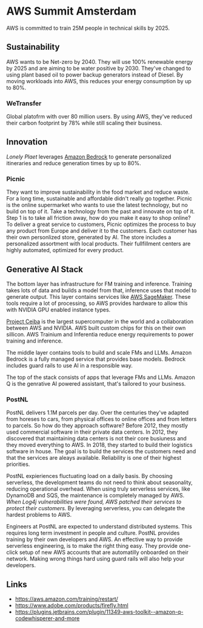 # AWS Summit Amsterdam

AWS is committed to train 25M people in technical skills by 2025.

## Sustainability

AWS wants to be Net-zero by 2040. They will use 100% renewable energy by 2025 and are aiming to
be water positive by 2030. They've changed to using plant based oil to power backup generators instead
of Diesel. By moving workloads into AWS, this reduces your energy consumption by up to 80%.

### WeTransfer

Global platofrm with over 80 million users. By using AWS, they've reduced their carbon footprint by 78% while
still scaling their business.

## Innovation

_Lonely Plaet_ leverages [Amazon Bedrock](https://aws.amazon.com/bedrock/) to generate personalized itineraries and reduce
generation times by up to 80%.

### Picnic

They want to improve sustainability in the food market and reduce waste. For a long time, sustainable and affordable didn't really go
together.
Picnic is the online supermarket who wants to use the latest technology, but no build on top of it. Take a technology from
the past and innovate on top of it. Step 1 is to take all friction away, how do you make it easy to shop online? To deliver a
great service to customers, Picnic optimizes the process to buy any product from Europe and deliver it to the customers. Each
customer has their own personlized store, generated by AI. The store includes a personalized assortment with local products.
Their fullfillment centers are highly automated, optimized for every product.

## Generative AI Stack

The bottom layer has infrastructure for FM training and inference. Training takes lots of data and builds a model from that,
inference uses that model to generate output. This layer contains services like [AWS SageMaker](https://aws.amazon.com/sagemaker/).
These tools require a lot of processing, so AWS provides hardware to allow this with NVIDIA GPU enabled instance types.

[Project Ceiba](https://nvidianews.nvidia.com/news/aws-nvidia-strategic-collaboration-for-generative-ai) is the largest supercomputer in the
world and a collaboration between AWS and NVIDIA. AWS built custom chips for this on their own sillicon.  AWS Trainium and Inferentia reduce
energy requirements to power training and inference.

The middle layer contains tools to build and scale FMs and LLMs. Amazon Bedrock is a fully managed service that provides base models.
Bedrock includes guard rails to use AI in a responsible way.

The top of the stack consists of apps that leverage FMs and LLMs. Amazon Q is the genrative AI powered assistant, that's tailored to your
business.

### PostNL

PostNL delivers 1.1M parcels per day. Over the centuries they've adapted from horeses to cars, from physical offices to online offices
and from letters to parcels. So how do they approach software? Before 2012, they mostly used commercial software in their private
data centers. In 2012, they discovered that maintaining data centers is not their core busiuness and they moved everything to AWS.
In 2018, they started to build their logistics software in house. The goal is to build the services the customers need and that the
services are aleays available. Reliability is one of their highest priorities.

PostNL expieriences fluctuating load on a daily basis. By choosing serverless, the development teams do not need to think about
seasonality, reducing operational overhead. When using truly serverless services, like DynamoDB and SQS, the maintenance is completely
managed by AWS. _When Log4j vulnerabilities were found, AWS patched their services to protect their customers._ By leveraging serverless,
you can delegate the hardest problems to AWS.

Engineers at PostNL are expected to understand distributed systems. This requires long term investment in people and culture. PostNL provides training
by their own developers and AWS. An effective way to provide serverless engineering, is to make the right thing easy. They provide one-click
setup of new AWS accounts that are automatilly onboarded on their network. Making wrong things hard using guard rails will also help your developers.


## Links

- <https://aws.amazon.com/training/restart/>
- <https://www.adobe.com/products/firefly.html>
- <https://plugins.jetbrains.com/plugin/11349-aws-toolkit--amazon-q-codewhisperer-and-more>
